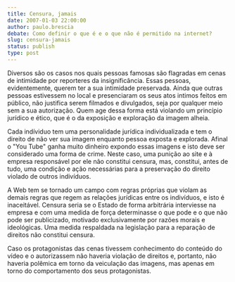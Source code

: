 ```yaml
---
title: Censura, jamais
date: 2007-01-03 22:00:00
author: paulo.brescia
debate: Como definir o que é e o que não é permitido na internet?
slug: censura-jamais
status: publish 
type: post
---
```


Diversos são os casos nos quais pessoas famosas são flagradas em cenas de intimidade por reporteres da insignificância. Essas pessoas, evidentemente, querem ter a sua intimidade preservada. Ainda que outras pessoas estivessem no local e presenciaram os seus atos intimos feitos em público, não justifica serem filmados e divulgados, seja por qualquer meio sem a sua autorização. Quem age dessa forma está violando um princípio jurídico e ético, que é o da exposição e exploração da imagem alheia.  

 Cada indíviduo tem uma personalidade jurídica individualizada e tem o direito de não ver sua imagem enquanto pessoa exposta e explorada. Afinal o "You Tube" ganha muito dinheiro expondo essas imagens e isto deve ser considerado uma forma de crime. Neste caso, uma punição ao site e à empresa responsável por ele não constitui censura, mas, constitui, antes de tudo, uma condição e ação necessárias para a preservação do direito violado de outros indivíduos.   

 A Web tem se tornado um campo com regras próprias que violam as demais regras que regem as relações jurídicas entre os indivíduos, e isto é inaceitável. Censura seria se o Estado de forma arbitrária interviesse na empresa e com uma medida de força determinasse o que pode e o que não pode ser publicizado, motivado exclusivamente por razões morais e ideológicas. Uma medida respaldada na legislação para a reparação de direitos não constitui censura.  

 Caso os protagonistas das cenas tivessem conhecimento do conteúdo do vídeo e o autorizassem não haveria violação de direitos e, portanto, não haveria polêmica em torno da veiculação das imagens, mas apenas em torno do comportamento dos seus protagonistas.
